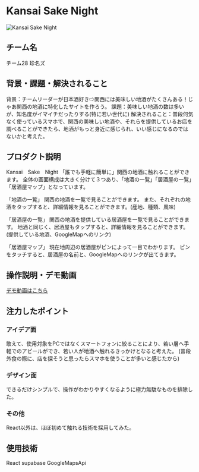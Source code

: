 # Kansai Sake Night
<!-- プロダクト名に変更してください -->

![Kansai Sake Night](https://kc3.me/cms/wp-content/uploads/2024/11/hack25-eyecatch.png)
<!-- プロダクト名・イメージ画像を差し変えてください -->


## チーム名
チーム28 珍名ズ
<!-- チームIDとチーム名を入力してください -->


## 背景・課題・解決されること
背景：チームリーダーが日本酒好き⇨関西には美味しい地酒がたくさんある！じゃあ関西の地酒に特化したサイトを作ろう。
課題：美味しい地酒の数は多いが、知名度がイマイチだったりする(特に若い世代に)
解決されること：普段何気なく使っているスマホで、関西の美味しい地酒や、それらを提供しているお店を調べることができたら、地酒がもっと身近に感じられ、いい感じになるのではないかと考えた。
<!-- テーマ「関西をいい感じに」に対して、考案するプロダクトがどういった(Why)背景から思いついたのか、どのよう(What)な課題があり、どのよう(How)に解決するのかを入力してください -->


## プロダクト説明

Kansai　Sake　Night
「誰でも手軽に簡単に」関西の地酒に触れることができます。
全体の画面構成は大きく分けて３つあり、「地酒の一覧」「居酒屋の一覧」「居酒屋マップ」となっています。

「地酒の一覧」
関西の地酒を一覧で見ることができます。
また、それぞれの地酒をタップすると、詳細情報を見ることができます。(産地、種類、風味)

「居酒屋の一覧」
関西の地酒を提供している居酒屋を一覧で見ることができます。
地酒と同じく、居酒屋もタップすると、詳細情報を見ることができます。(提供している地酒、GoogleMapへのリンク)

「居酒屋マップ」
現在地周辺の居酒屋がピンによって一目でわかります。
ピンをタッチすると、居酒屋の名前と、GoogleMapへのリンクが出てきます。
<!-- 開発したプロダクトの説明を入力してください -->


## 操作説明・デモ動画
[デモ動画はこちら](https://www.youtube.com/watch?v=fbzGp0XJGq8)
<!-- 開発したプロダクトの操作説明について入力してください。また、操作説明デモ動画があれば、埋め込みやリンクを記載してください -->


## 注力したポイント
<!-- 開発したプロダクトの中で、特に注力して作成した箇所・ポイントについて入力してください -->
### アイデア面
敢えて、使用対象をPCではなくスマートフォンに絞ることにより、若い層へ手軽でのアピールができ、若い人が地酒へ触れるきっかけとなると考えた。
(普段外食の際に、店を探そうと思ったらスマホを使うことが多いと感じたから)
### デザイン面
できるだけシンプルで、操作がわかりやすくなるように極力無駄なものを排除した。
### その他
React以外は、ほぼ初めて触れる技術を採用してみた。
## 使用技術
React
supabase
GoogleMapsApi
<!-- 使用技術を入力してください -->


<!--
markdownの記法はこちらを参照してください！
https://docs.github.com/ja/get-started/writing-on-github/getting-started-with-writing-and-formatting-on-github/basic-writing-and-formatting-syntax
-->
